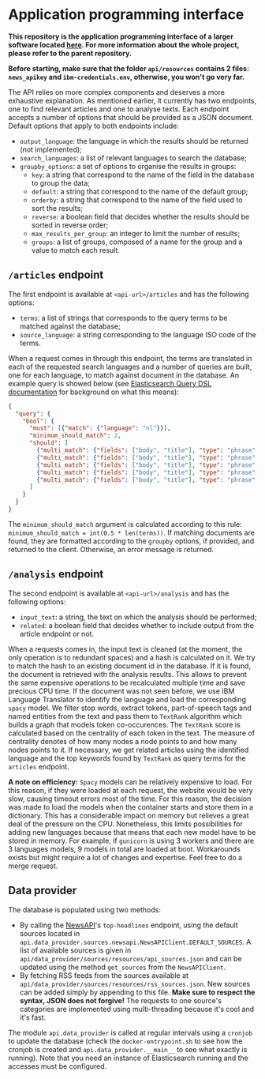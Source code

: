 # Application programming interface

**This repository is the application programming interface of a larger software located [here](https://github.com/qmeeus/balanced-view). For more information about the whole project, please refer to the parent repository.**

**Before starting, make sure that the folder `api/resources` contains 2 files: `news_apikey` and `ibm-credentials.env`, otherwise, you won't go very far.**

The API relies on more complex components and deserves a more exhaustive explanation. As mentioned earlier, it currently has two endpoints, one to find relevant articles and one to analyse texts. Each endpoint accepts a number of options that should be provided as a JSON document. Default options that apply to both endpoints include:

- `output_language`: the language in which the results should be returned (not implemented);
- `search_languages`: a list of relevant languages to search the database;
- `groupby_options`: a set of options to organise the results in groups:
  - `key`: a string that correspond to the name of the field in the database to group the data;
  - `default`: a string that correspond to the name of the default group;
  - `orderby`: a string that correspond to the name of the field used to sort the results;
  - `reverse`: a boolean field that decides whether the results should be sorted in reverse order;
  - `max_results_per_group`: an integer to limit the number of results;
  - `groups`: a list of groups, composed of a name for the group and a value to match each result.

## `/articles` endpoint
The first endpoint is available at `<api-url>/articles` and has the following options:
- `terms`: a list of strings that corresponds to the query terms to be matched against the database;
- `source_language`: a string corresponding to the language ISO code of the terms.

When a request comes in through this endpoint, the terms are translated in each of the requested search languages and a number of queries are built, one for each language, to match against document in the database. An example query is showed below (see [Elasticsearch Query DSL documentation](https://www.elastic.co/guide/en/elasticsearch/reference/current/query-filter-context.html) for background on what this means):

```json
{
  "query": {
    "bool": {
      "must": [{"match": {"language": "nl"}}],
      "minimum_should_match": 2,
      "should": [
        {"multi_match": {"fields": ["body", "title"], "type": "phrase", "query": "Midi"}},
        {"multi_match": {"fields": ["body", "title"], "type": "phrase", "query": "Noord"}},
        {"multi_match": {"fields": ["body", "title"], "type": "phrase", "query": "kruising"}},
        {"multi_match": {"fields": ["body", "title"], "type": "phrase", "query": "werken"}},
        {"multi_match": {"fields": ["body", "title"], "type": "phrase", "query": "storingen"}}
      ]
    }
  }
}
```

The `minimum_should_match` argument is calculated according to this rule: `minimum_should_match = int(0.5 * len(terms))`. If matching documents are found, they are formatted according to the `groupby` options, if provided, and returned to the client. Otherwise, an error message is returned.

## `/analysis` endpoint
The second endpoint is available at `<api-url>/analysis` and has the following options:

- `input_text`: a string, the text on which the analysis should be performed;
- `related`: a boolean field that decides whether to include output from the article endpoint or not.

When a requests comes in, the input text is cleaned (at the moment, the only operation is to redundant spaces) and a hash is calculated on it. We try to match the hash to an existing document id in the database. If it is found, the document is retrieved with the analysis results. This allows to prevent the same expensive operations to be recalculated multiple time and save precious CPU time. If the document was not seen before, we use IBM Language Translator to identify the language and load the corresponding `spacy` model. We filter stop words, extract tokens, part-of-speech tags and named entities from the text and pass them to `TextRank` algorithm which builds a graph that models token co-occurences. The `TextRank` score is calculated based on the centrality of each token in the text. The measure of centrality denotes of how many nodes a node points to and how many nodes points to it. If necessary, we get related articles using the identified language and the top keywords found by `TextRank` as query terms for the `articles` endpoint.

**A note on efficiency:** `Spacy` models can be relatively expensive to load. For this reason, if they were loaded at each request, the website would be very slow, causing timeout errors most of the time. For this reason, the decision was made to load the models when the container starts and store them in a dictionary. This has a considerable impact on memory but relieves a great deal of the pressure on the CPU. Nonetheless, this limits possibilities for adding new languages because that means that each new model have to be stored in memory. For example, if `gunicorn` is using 3 workers and there are 3 languages models, 9 models in total are loaded at boot. Workarounds exists but might require a lot of changes and expertise. Feel free to do a merge request.

## Data provider
The database is populated using two methods:
- By calling the [NewsAPI](https://newsapi.org)'s `top-headlines` endpoint, using the default sources located in `api.data_provider.sources.newsapi.NewsAPIClient.DEFAULT_SOURCES`. A list of available sources is given in `api/data_provider/sources/resources/api_sources.json` and can be updated using the method `get_sources` from the `NewsAPIClient`.
- By fetching RSS feeds from the sources available at `api/data_provider/sources/resources/rss_sources.json`. New sources can be added simply by appending to this file. **Make sure to respect the syntax, JSON does not forgive!** The requests to one source's categories are implemented using multi-threading because it's cool and it's fast. 

The module `api.data_provider` is called at regular intervals using a `cronjob` to update the database (check the `docker-entrypoint.sh` to see how the cronjob is created and `api.data_provider.__main__` to see what exactly is running). Note that you need an instance of Elasticsearch running and the accesses must be configured.
